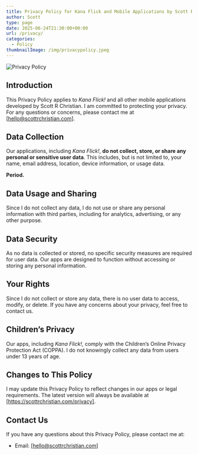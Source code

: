 ```yaml
---
title: Privacy Policy for Kana Flick and Mobile Applications by Scott R Christian
author: Scott
type: page
date: 2025-06-24T21:30:00+00:00
url: /privacy/
categories:
  - Policy
thumbnailImage: /img/privacypolicy.jpeg
---
```

![Privacy Policy](/img/privacypolicy.jpeg)


## Introduction
This Privacy Policy applies to *Kana Flick!* and all other mobile applications developed by Scott R Christian. I am committed to protecting your privacy. For any questions or concerns, please contact me at [hello@scottrchristian.com].

## Data Collection
Our applications, including *Kana Flick!*, **do not collect, store, or share any personal or sensitive user data**. This includes, but is not limited to, your name, email address, location, device information, or usage data.

**Period.**

## Data Usage and Sharing
Since I do not collect any data, I do not use or share any personal information with third parties, including for analytics, advertising, or any other purpose.

## Data Security
As no data is collected or stored, no specific security measures are required for user data. Our apps are designed to function without accessing or storing any personal information.

## Your Rights
Since I do not collect or store any data, there is no user data to access, modify, or delete. If you have any concerns about your privacy, feel free to contact us.

## Children’s Privacy
Our apps, including *Kana Flick!*, comply with the Children’s Online Privacy Protection Act (COPPA). I do not knowingly collect any data from users under 13 years of age.

## Changes to This Policy
I may update this Privacy Policy to reflect changes in our apps or legal requirements. The latest version will always be available at [https://scottrchristian.com/privacy].

## Contact Us
If you have any questions about this Privacy Policy, please contact me at:
- Email: [hello@scottrchristian.com]
